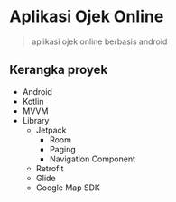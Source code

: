 # Aplikasi Ojek Online

> aplikasi ojek online berbasis android

## Kerangka proyek
- Android
- Kotlin
- MVVM
- Library
    - Jetpack
        - Room
        - Paging
        - Navigation Component
    - Retrofit
    - Glide
    - Google Map SDK